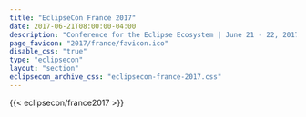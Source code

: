 ```yaml
---
title: "EclipseCon France 2017"
date: 2017-06-21T08:00:00-04:00
description: "Conference for the Eclipse Ecosystem | June 21 - 22, 2017 | Toulouse, France"
page_favicon: "2017/france/favicon.ico"
disable_css: "true"
type: "eclipsecon"
layout: "section"
eclipsecon_archive_css: "eclipsecon-france-2017.css"
---
```


{{< eclipsecon/france2017 >}}
